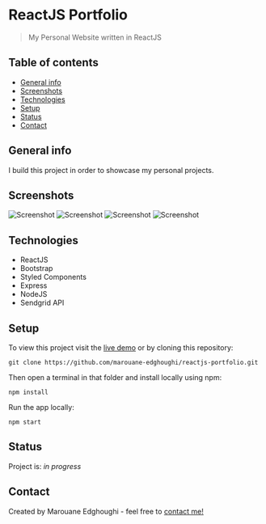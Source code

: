 # ReactJS Portfolio

> My Personal Website written in ReactJS

## Table of contents

- [General info](#general-info)
- [Screenshots](#screenshots)
- [Technologies](#technologies)
- [Setup](#setup)
- [Status](#status)
- [Contact](#contact)

## General info

I build this project in order to showcase my personal projects.

## Screenshots

![Screenshot](https://res.cloudinary.com/marouane-edghoughi/image/upload/v1649742913/github%20screenshots/reactjs-portfolio/portfolio-home_x2nzk6.png)
![Screenshot](https://res.cloudinary.com/marouane-edghoughi/image/upload/v1649742913/github%20screenshots/reactjs-portfolio/portfolio-projects_gnf2cn.png)
![Screenshot](https://res.cloudinary.com/marouane-edghoughi/image/upload/v1649742910/github%20screenshots/reactjs-portfolio/portfolio-about_dsbbkt.png)
![Screenshot](https://res.cloudinary.com/marouane-edghoughi/image/upload/v1649742910/github%20screenshots/reactjs-portfolio/portfolio-contact_i4lmod.png)

## Technologies

- ReactJS
- Bootstrap
- Styled Components
- Express
- NodeJS
- Sendgrid API

## Setup

To view this project visit the [live demo](https://www.edghoughi.com/) or by cloning this repository:

```
git clone https://github.com/marouane-edghoughi/reactjs-portfolio.git
```

Then open a terminal in that folder and install locally using npm:

```
npm install
```

Run the app locally:

```
npm start
```

## Status

Project is: _in progress_

## Contact

Created by Marouane Edghoughi - feel free to [contact me!](https://www.edghoughi.com/contact)